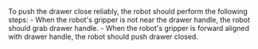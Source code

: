 


To push the drawer close reliably, the robot should perform the following steps: 
    - When the robot's gripper is not near the drawer handle, the robot should grab drawer handle. 
    - When the robot's gripper is forward aligned with drawer handle, the robot should push drawer closed.